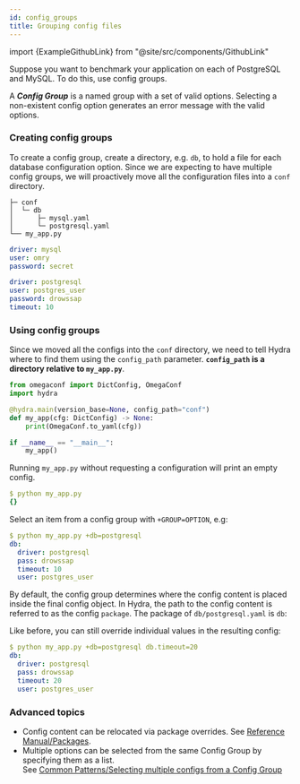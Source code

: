 ```yaml
---
id: config_groups
title: Grouping config files
---
```


import {ExampleGithubLink} from "@site/src/components/GithubLink"

<ExampleGithubLink to="examples/tutorials/basic/your_first_hydra_app/4_config_groups"/>

Suppose you want to benchmark your application on each of PostgreSQL and MySQL. To do this, use config groups. 

A _**Config Group**_ is a named group with a set of valid options.
Selecting a non-existent config option generates an error message with the valid options.

### Creating config groups
To create a config group, create a directory, e.g. `db`, to hold a file for each database configuration option. 
Since we are expecting to have multiple config groups, we will proactively move all the configuration files 
into a `conf` directory.

<div className="row">
<div className="col col--4">

``` text title="Directory layout"
├─ conf
│  └─ db
│      ├─ mysql.yaml
│      └─ postgresql.yaml
└── my_app.py
```
</div>

<div className="col col--4">

```yaml title="db/mysql.yaml"
driver: mysql
user: omry
password: secret


```
</div><div className="col col--4">

```yaml title="db/postgresql.yaml"
driver: postgresql
user: postgres_user
password: drowssap
timeout: 10

```

</div>
</div>

### Using config groups
Since we moved all the configs into the `conf` directory, we need to tell Hydra where to find them using the `config_path` parameter.
**`config_path` is a directory relative to `my_app.py`**.
```python title="my_app.py" {4}
from omegaconf import DictConfig, OmegaConf
import hydra

@hydra.main(version_base=None, config_path="conf")
def my_app(cfg: DictConfig) -> None:
    print(OmegaConf.to_yaml(cfg))

if __name__ == "__main__":
    my_app()
```

Running `my_app.py` without requesting a configuration will print an empty config.
```yaml
$ python my_app.py
{}
```

Select an item from a config group with `+GROUP=OPTION`, e.g: 
```yaml {2}
$ python my_app.py +db=postgresql
db:
  driver: postgresql
  pass: drowssap
  timeout: 10
  user: postgres_user
```

By default, the config group determines where the config content is placed inside the final config object. 
In Hydra, the path to the config content is referred to as the config `package`. 
The package of `db/postgresql.yaml` is `db`:


Like before, you can still override individual values in the resulting config:
```yaml
$ python my_app.py +db=postgresql db.timeout=20
db:
  driver: postgresql
  pass: drowssap
  timeout: 20
  user: postgres_user
```

### Advanced topics
 - Config content can be relocated via package overrides. See [Reference Manual/Packages](advanced/overriding_packages.md).    
 - Multiple options can be selected from the same Config Group by specifying them as a list.  
   See [Common Patterns/Selecting multiple configs from a Config Group](patterns/select_multiple_configs_from_config_group.md)  



